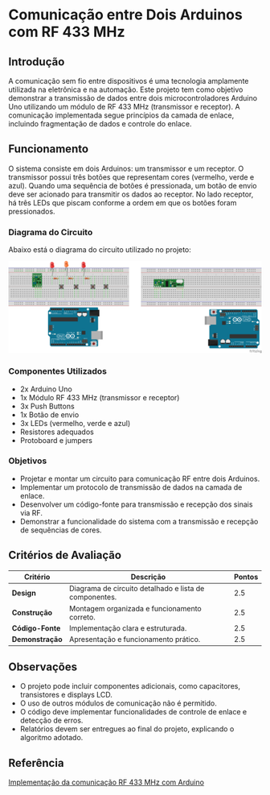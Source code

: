 # Comunicação entre Dois Arduinos com RF 433 MHz

## Introdução
A comunicação sem fio entre dispositivos é uma tecnologia amplamente utilizada na eletrônica e na automação. Este projeto tem como objetivo demonstrar a transmissão de dados entre dois microcontroladores Arduino Uno utilizando um módulo de RF 433 MHz (transmissor e receptor). A comunicação implementada segue princípios da camada de enlace, incluindo fragmentação de dados e controle do enlace.

## Funcionamento
O sistema consiste em dois Arduinos: um transmissor e um receptor. O transmissor possui três botões que representam cores (vermelho, verde e azul). Quando uma sequência de botões é pressionada, um botão de envio deve ser acionado para transmitir os dados ao receptor. No lado receptor, há três LEDs que piscam conforme a ordem em que os botões foram pressionados.

### Diagrama do Circuito
Abaixo está o diagrama do circuito utilizado no projeto:

![Diagrama do Circuito](assets/images/circuito.png)

### Componentes Utilizados
- 2x Arduino Uno
- 1x Módulo RF 433 MHz (transmissor e receptor)
- 3x Push Buttons
- 1x Botão de envio
- 3x LEDs (vermelho, verde e azul)
- Resistores adequados
- Protoboard e jumpers

### Objetivos
- Projetar e montar um circuito para comunicação RF entre dois Arduinos.
- Implementar um protocolo de transmissão de dados na camada de enlace.
- Desenvolver um código-fonte para transmissão e recepção dos sinais via RF.
- Demonstrar a funcionalidade do sistema com a transmissão e recepção de sequências de cores.

## Critérios de Avaliação
| Critério               | Descrição | Pontos |
|-----------------|----------------------------------|--------|
| **Design**        | Diagrama de circuito detalhado e lista de componentes. | 2.5 |
| **Construção**   | Montagem organizada e funcionamento correto. | 2.5 |
| **Código-Fonte** | Implementação clara e estruturada. | 2.5 |
| **Demonstração** | Apresentação e funcionamento prático. | 2.5 |

## Observações
- O projeto pode incluir componentes adicionais, como capacitores, transistores e displays LCD.
- O uso de outros módulos de comunicação não é permitido.
- O código deve implementar funcionalidades de controle de enlace e detecção de erros.
- Relatórios devem ser entregues ao final do projeto, explicando o algoritmo adotado.

## Referência
[Implementação da comunicação RF 433 MHz com Arduino](https://www.youtube.com/watch?v=ccz_2Q1tMt0)

